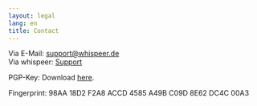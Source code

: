 ```yaml
---
layout: legal
lang: en
title: Contact
---
```


Via E-Mail: [support@whispeer.de](mailto:support@whispeer.de)  
Via whispeer: [Support](/user/support)

PGP-Key: Download [here](/assets/support_whispeer_pub.asc).

Fingerprint: 98AA 18D2 F2A8 ACCD 4585 A49B C09D 8E62 DC4C 00A3
